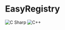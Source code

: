 # EasyRegistry
 <img alt="C Sharp" src="https://img.shields.io/badge/license-MIT-brightgreen?logoColor=#239120&?logo=csharp">
 <img alt="C++" src="https://img.shields.io/badge/c++-17-%2300599C?logo=c&">
